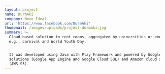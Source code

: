 ```yaml
---
layout: project
name: DurmAki
company: Novo Ideal
url: 'https://www.facebook.com/DurmAki'
thumbnail: /images/uploads/project-durmaki.jpg
summary: >-
  Cloud-based solution to rent rooms, aggregated by universities or events,
  e.g., carnival and World Youth Day.


  It was developed using Java with Play Framework and powered by Google cloud
  solutions (Google App Engine and Google Cloud SQL) and Amazon cloud storage
  (AWS S3).
---
```


